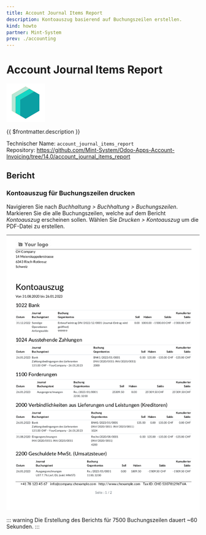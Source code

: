 ```yaml
---
title: Account Journal Items Report
description: Kontoauszug basierend auf Buchungszeilen erstellen.
kind: howto
partner: Mint-System
prev: ./accounting
---
```


# Account Journal Items Report

![icon_oms_box](attachments/icons_odoo_mint_system.png)

{{ $frontmatter.description }}

Technischer Name: `account_journal_items_report`\
Repository: <https://github.com/Mint-System/Odoo-Apps-Account-Invoicing/tree/14.0/account_journal_items_report>

## Bericht

### Kontoauszug für Buchungszeilen drucken

Navigieren Sie nach _Buchhaltung > Buchhaltung > Buchungszeilen_. Markieren Sie die alle Buchungszeilen, welche auf dem Bericht _Kontoauszug_ erscheinen sollen. Wählen Sie _Drucken > Kontoauszug_ um die PDF-Datei zu erstellen.

![](attachments/Account%20Journal%20Items%20Report%20Beispiel.png)

::: warning
Die Erstellung des Berichts für 7500 Buchungszeilen dauert ~60 Sekunden.
:::

